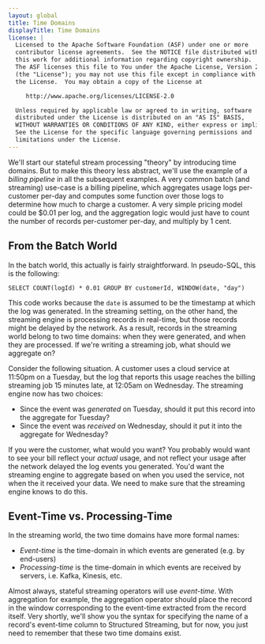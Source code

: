 ```yaml
---
layout: global
title: Time Domains
displayTitle: Time Domains
license: |
  Licensed to the Apache Software Foundation (ASF) under one or more
  contributor license agreements.  See the NOTICE file distributed with
  this work for additional information regarding copyright ownership.
  The ASF licenses this file to You under the Apache License, Version 2.0
  (the "License"); you may not use this file except in compliance with
  the License.  You may obtain a copy of the License at

     http://www.apache.org/licenses/LICENSE-2.0

  Unless required by applicable law or agreed to in writing, software
  distributed under the License is distributed on an "AS IS" BASIS,
  WITHOUT WARRANTIES OR CONDITIONS OF ANY KIND, either express or implied.
  See the License for the specific language governing permissions and
  limitations under the License.
---
```


We'll start our stateful stream processing "theory" by introducing time domains. But to make this theory less abstract, we'll use the example of a _billing pipeline_ in all the subsequent examples. A very common batch (and streaming) use-case is a billing pipeline, which aggregates usage logs per-customer per-day and computes some function over those logs to determine how much to charge a customer. A very simple pricing model could be $0.01 per log, and the aggregation logic would just have to count the number of records per-customer per-day, and multiply by 1 cent.

## From the Batch World

In the batch world, this actually is fairly straightforward. In pseudo-SQL, this is the following:

```
SELECT COUNT(logId) * 0.01 GROUP BY customerId, WINDOW(date, "day")
```

This code works because the `date` is assumed to be the timestamp at which the log was generated. In the streaming setting, on the other hand, the streaming engine is processing records in real-time, but those records might be delayed by the network. As a result, records in the streaming world belong to two time domains: when they were generated, and when they are processed. If we're writing a streaming job, what should we aggregate on?

Consider the following situation. A customer uses a cloud service at 11:50pm on a Tuesday, but the log that reports this usage reaches the billing streaming job 15 minutes late, at 12:05am on Wednesday. The streaming engine now has two choices:

- Since the event was _generated_ on Tuesday, should it put this record into the aggregate for Tuesday?
- Since the event was _received_ on Wednesday, should it put it into the aggregate for Wednesday?

If you were the customer, what would you want? You probably would want to see your bill reflect your _actual_ usage, and not reflect your usage after the network delayed the log events you generated. You'd want the streaming engine to aggregate based on when you used the service, not when the it received your data. We need to make sure that the streaming engine knows to do this.

## Event-Time vs. Processing-Time

In the streaming world, the two time domains have more formal names:

- _Event-time_ is the time-domain in which events are generated (e.g. by end-users)
- _Processing-time_ is the time-domain in which events are received by servers, i.e. Kafka, Kinesis, etc.

Almost always, stateful streaming operators will use _event-time_. With aggregation for example, the aggregation operator should place the record in the window corresponding to the event-time extracted from the record itself. Very shortly, we'll show you the syntax for specifying the name of a record's event-time column to Structured Streaming, but for now, you just need to remember that these two time domains exist.
